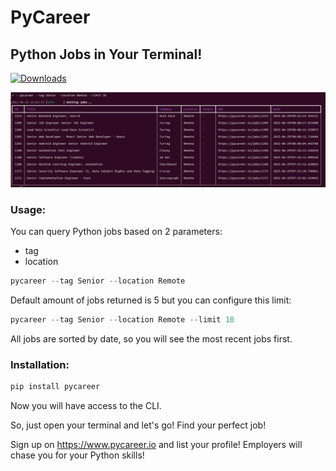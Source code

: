 # PyCareer

## Python Jobs in Your Terminal!

[![Downloads](https://static.pepy.tech/badge/pycareer)](https://pepy.tech/project/pycareer)

![img.png](static/img.png)

### Usage:


You can query Python jobs based on 2 parameters:
- tag
- location

```python
pycareer --tag Senior --location Remote
```


Default amount of jobs returned is 5 but you can configure this limit:


```python
pycareer --tag Senior --location Remote --limit 10
```

All jobs are sorted by date, so you will see the most recent jobs first.

### Installation:

```python
pip install pycareer
```

Now you will have access to the CLI.

So, just open your terminal and let's go!
Find your perfect job!

Sign up on https://www.pycareer.io and list your profile! 
Employers will chase you for your Python skills!
